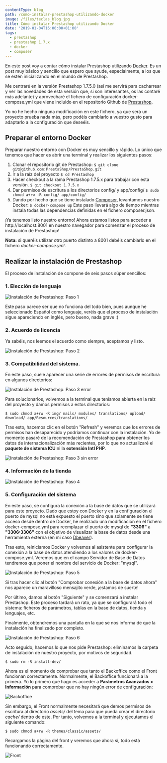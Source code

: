 ```yaml
---
contentType: blog
path: /como-instalar-prestashop-utilizando-docker
image: /files/teclas_blog.jpg
title: Cómo instalar Prestashop utilizando Docker
date: '2019-01-04T16:00:00+01:00'
tags:
  - prestashop
  - prestashop 1.7.x
  - docker
  - composer
---
```

En este post voy a contar cómo instalar Prestashop utilizando [Docker](https://docs.docker.com/get-started/). Es un post muy básico y sencillo que espero que ayude, especialmente, a los que se estén inicializando en el mundo de Prestashop.

Me centraré en la versión Prestashop 1.7.5.0 (así me servirá para cacharrear y ver las novedades de esta versión que, si son interesantes, os las contaré más adelante) y aprovecharé el fichero de configuración docker-compose.yml que viene incluido en el repositorio Github de [Prestashop](https://github.com/PrestaShop/PrestaShop/tree/1.7.5.x).

Yo no he hecho ninguna modificación en este fichero, ya que será un proyecto prueba nada más, pero podéis cambiarlo a vuestro gusto para adaptarlo a la configuración que deseéis.

## Preparar el entorno Docker

Preparar nuestro entorno con Docker es muy sencillo y rápido. Lo único que tenemos que hacer es abrir una terminal y realizar los siguientes pasos:

1. Clonar el repositorio git de Prestashop:
   `$ git clone git@github.com:PrestaShop/PrestaShop.git`
2. Ir a la raíz del proyecto
   `$ cd Prestashop`
3. Hacer checkout a la rama Prestashop 1.7.5.x para trabajar con esta versión.
   `$ git checkout 1.7.5.x`
4. Dar permisos de escritura a los directorios config/ y app/config/
   `$ sudo chmod a+rw -R config/ app/config/`
5. Dando por hecho que se tiene instalado [Composer](https://getcomposer.org/doc/00-intro.md), levantamos nuestro Docker:
   `$ docker-compose up`
   Este paso llevará algo de tiempo mientras instala todas las dependencias definidas en el fichero composer.json.

¡Ya tenemos listo nuestro entorno!
Ahora estamos listos para acceder a http://localhost:8001 en nuestro navegador para comenzar el proceso de instalación de Prestashop!

**Nota:** si queréis utilizar otro puerto distinto a 8001 debéis cambiarlo en el fichero _docker-compose.yml_.

## Realizar la instalación de Prestashop

El proceso de instalación de compone de seis pasos súper sencillos:

### 1. Elección de lenguaje

![Instalación de Prestashop: Paso 1](/files/01_install.png)

Este paso parece ser que no funciona del todo bien, pues aunque he seleccionado Español como lenguaje, veréis que el proceso de instalación sigue apareciendo en inglés, pero bueno, nada grave :)

### 2. Acuerdo de licencia

Ya sabéis, nos leemos el acuerdo como siempre, aceptamos y listo.

![Instalación de Prestashop: Paso 2](/files/02_install.png)

### 3. Compatibilidad del sistema.

En este paso, suele aparecer una serie de errores de permisos de escritura en algunos directorios:

![Instalación de Prestashop: Paso 3 error](/files/03_install_a.png)

Para solucionarlos, volvemos a la terminal que teníamos abierta en la raíz del proyecto y damos permisos a estos directorios:

`$ sudo chmod a+rw -R img/ mails/ modules/ translations/ upload/ download/ app/Resources/translations/`

Tras esto, hacemos clic en el botón "Refresh" y veremos que los errores de permisos han desaparecido y podríamos continuar con la instalación. Yo de momento pasaré de la recomendación de Prestashop para obtener los datos de internacionalización más recientes, por lo que no actualizaré el **paquete de sistema ICU** ni la **extensión Intl PHP**. 

![Instalación de Prestashop: Paso 3 sin error](/files/03_install_b.png)

### 4. Información de la tienda

![Instalación de Prestashop: Paso 4](/files/04_install.png)

### 5. Configuración del sistema

En este paso, se configura la conexión a la base de datos que se utilizará para este proyecto.
Dado que estoy con Docker y en la configuración el puerto de mysql no está expuesto el puerto sino que solamente se tiene acceso desde dentro de Docker, he realizado una modificación en el fichero docker-compose.yml para reemplazar el puerto de mysql de **"3306"** a **"3306:3306"** con el objetivo de visualizar la base de datos desde una herramienta externa (en mi caso [Dbeaver](https://dbeaver.io/)).

Tras esto, reiniciamos Docker y volvemos al asistente para configurar la conexión a la base de datos atendiendo a los valores de docker-compose.yml. Veremos que en el campo Servidor de Base de Datos tendremos que poner el nombre del servicio de Docker: "mysql".

![Instalación de Prestashop: Paso 5](/files/05_install.png)

Si tras hacer clic al botón "Comprobar conexión a la base de datos ahora" nos aparece un maravilloso mensajito verde, ¡estamos de suerte!

Por último, damos al botón "Siguiente" y se comenzará a instalar Prestashop. Este proceso tardará un rato, ya que se configurará todo el sistema: ficheros de parámetros, tablas en la base de datos, tienda y lenguajes, etc.

Finalmente, obtendremos una pantalla en la que se nos informa de que la instalación ha finalizado por completo.

![Instalación de Prestashop: Paso 6](/files/06_install.png)

Acto seguido, hacemos lo que nos pide Prestashop: eliminamos la carpeta de instalación de nuestro proyecto, por motivos de seguridad.

`$ sudo rm -R install-dev/`

Ahora es el momento de comprobar que tanto el Backoffice como el Front funcionan correctamente. Normalmente, el Backoffice funcionará a la primera. Yo lo primero que hago es acceder a **Parámetros Avanzados > Información** para comprobar que no hay ningún error de configuración:

![Backoffice](/files/backoffice_info.png)

Sin embargo, el Front normalmente necesitará que demos permisos de escritura al directorio _assets/_ del tema para que pueda crear el directorio _cache/_ dentro de este.
Por tanto, volvemos a la terminal y ejecutamos el siguiente comando:

`$ sudo chmod a+rw -R themes/classic/assets/`

Recargamos la página del front y veremos que ahora sí, todo está funcionando correctamente.

![Front](/files/front.png)
